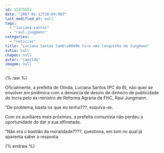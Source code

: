 ```yaml
---
id: 12375651
date: "2007-01-12T20:04:00Z"
last_modified_at: null
tags:
  - "luciana-santos"
  - "raul-jungmann"
categories:
  - "noticias"
title: "Luciana Santos tamb\u00e9m tira uma lasquinha de Jungmann"
sutia: null
chapeu: null
autor: "jamildo"
imagem: null
---
```

{% raw %}
<p>Oficialmente, a prefeita de Olinda, Luciana Santos (PC do B), n&atilde;o quer se envolver em pol&ecirc;mica com a den&uacute;ncia de desvio de dinheiro de publicidade do Incra pelo ex-ministro de Reforma Agr&aacute;ria de FHC, Raul Jungmann.</p>
<p>&ldquo;De problema, basta os que eu tenho???, esquiva-se.</p>
<p>Com os auxiliares mais pr&oacute;ximos, a prefeita comunista n&atilde;o perdeu a oportunidade de dar a sua alfinetada.</p>
<p>&ldquo;N&atilde;o era o basti&atilde;o da moralidade????, questiona, em tom no qual j&aacute; aparenta saber a resposta.</p>
{% endraw %}